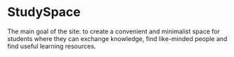 # StudySpace
The main goal of the site: to create a convenient and minimalist space for students where they can exchange knowledge, find like-minded people and find useful learning resources.
